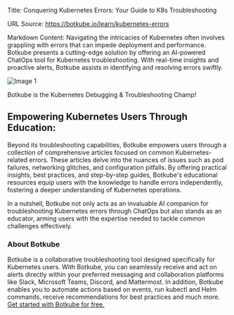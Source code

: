 Title: Conquering Kubernetes Errors: Your Guide to K8s Troubleshooting

URL Source: https://botkube.io/learn/kubernetes-errors

Markdown Content:
Navigating the intricacies of Kubernetes often involves grappling with errors that can impede deployment and performance. Botkube presents a cutting-edge solution by offering an AI-powered ChatOps tool for Kubernetes troubleshooting. With real-time insights and proactive alerts, Botkube assists in identifying and resolving errors swiftly.

![Image 1](https://cdn.prod.website-files.com/634fabb21508d6c9db9bc46f/66052475a9b6c818366145a1_Botkube-is-the-Kubernetes-Debugging-%26-Troubleshooting-Champ.png)

Botkube is the Kubernetes Debugging & Troubleshooting Champ!

Empowering Kubernetes Users Through Education:
----------------------------------------------

Beyond its troubleshooting capabilities, Botkube empowers users through a collection of comprehensive articles focused on common Kubernetes-related errors. These articles delve into the nuances of issues such as pod failures, networking glitches, and configuration pitfalls. By offering practical insights, best practices, and step-by-step guides, Botkube's educational resources equip users with the knowledge to handle errors independently, fostering a deeper understanding of Kubernetes operations.

In a nutshell, Botkube not only acts as an invaluable AI companion for troubleshooting Kubernetes errors through ChatOps but also stands as an educator, arming users with the expertise needed to tackle common challenges effectively.

### About Botkube

Botkube is a collaborative troubleshooting tool designed specifically for Kubernetes users. With Botkube, you can seamlessly receive and act on alerts directly within your preferred messaging and collaboration platforms like Slack, Microsoft Teams, Discord, and Mattermost. In addition, Botkube enables you to automate actions based on events, run kubectl and Helm commands, receive recommendations for best practices and much more. [Get started with Botkube for free.](https://app.botkube.io/)
